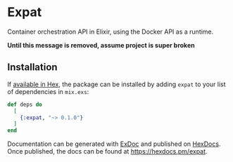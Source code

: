 # Expat

Container orchestration API in Elixir, using the Docker API as a runtime.

**Until this message is removed, assume project is super broken**

## Installation

If [available in Hex](https://hex.pm/docs/publish), the package can be installed
by adding `expat` to your list of dependencies in `mix.exs`:

```elixir
def deps do
  [
    {:expat, "~> 0.1.0"}
  ]
end
```

Documentation can be generated with [ExDoc](https://github.com/elixir-lang/ex_doc)
and published on [HexDocs](https://hexdocs.pm). Once published, the docs can
be found at <https://hexdocs.pm/expat>.


